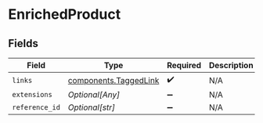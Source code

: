 # EnrichedProduct


## Fields

| Field                                                          | Type                                                           | Required                                                       | Description                                                    |
| -------------------------------------------------------------- | -------------------------------------------------------------- | -------------------------------------------------------------- | -------------------------------------------------------------- |
| `links`                                                        | [components.TaggedLink](../../models/components/taggedlink.md) | :heavy_check_mark:                                             | N/A                                                            |
| `extensions`                                                   | *Optional[Any]*                                                | :heavy_minus_sign:                                             | N/A                                                            |
| `reference_id`                                                 | *Optional[str]*                                                | :heavy_minus_sign:                                             | N/A                                                            |